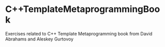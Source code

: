 C++TemplateMetaprogrammingBook
==============================

Exercises related to C++ Template Metaprogramming book from David Abrahams and Aleskey Gurtovoy
